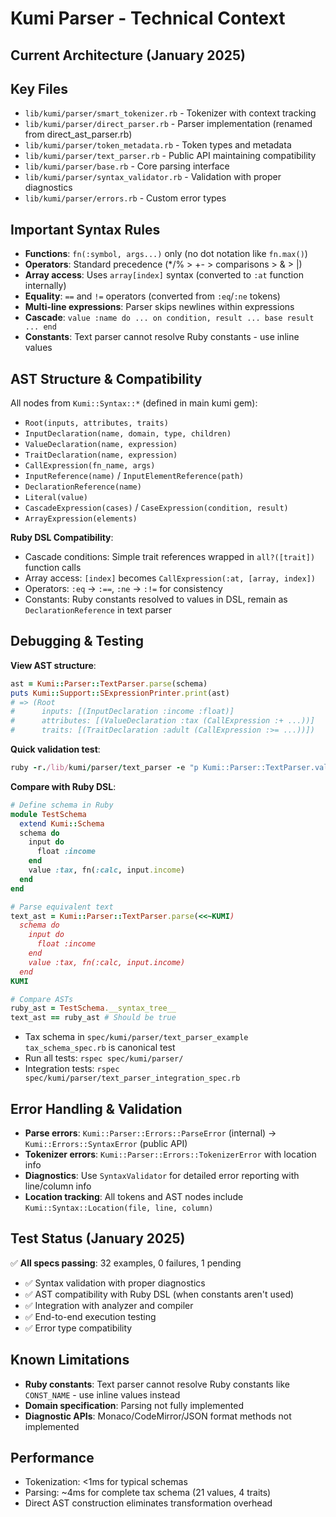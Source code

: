 # Kumi Parser - Technical Context

## Current Architecture (January 2025)

## Key Files

- `lib/kumi/parser/smart_tokenizer.rb` - Tokenizer with context tracking
- `lib/kumi/parser/direct_parser.rb` - Parser implementation (renamed from direct_ast_parser.rb)
- `lib/kumi/parser/token_metadata.rb` - Token types and metadata
- `lib/kumi/parser/text_parser.rb` - Public API maintaining compatibility
- `lib/kumi/parser/base.rb` - Core parsing interface
- `lib/kumi/parser/syntax_validator.rb` - Validation with proper diagnostics
- `lib/kumi/parser/errors.rb` - Custom error types

## Important Syntax Rules

- **Functions**: `fn(:symbol, args...)` only (no dot notation like `fn.max()`)
- **Operators**: Standard precedence (*/% > +- > comparisons > & > |)
- **Array access**: Uses `array[index]` syntax (converted to `:at` function internally)
- **Equality**: `==` and `!=` operators (converted from `:eq`/`:ne` tokens)
- **Multi-line expressions**: Parser skips newlines within expressions
- **Cascade**: `value :name do ... on condition, result ... base result ... end`
- **Constants**: Text parser cannot resolve Ruby constants - use inline values

## AST Structure & Compatibility

All nodes from `Kumi::Syntax::*` (defined in main kumi gem):
- `Root(inputs, attributes, traits)`
- `InputDeclaration(name, domain, type, children)`
- `ValueDeclaration(name, expression)`
- `TraitDeclaration(name, expression)`
- `CallExpression(fn_name, args)`
- `InputReference(name)` / `InputElementReference(path)`
- `DeclarationReference(name)`
- `Literal(value)`
- `CascadeExpression(cases)` / `CaseExpression(condition, result)`
- `ArrayExpression(elements)`

**Ruby DSL Compatibility**:
- Cascade conditions: Simple trait references wrapped in `all?([trait])` function calls
- Array access: `[index]` becomes `CallExpression(:at, [array, index])`
- Operators: `:eq` → `:==`, `:ne` → `:!=` for consistency
- Constants: Ruby constants resolved to values in DSL, remain as `DeclarationReference` in text parser

## Debugging & Testing

**View AST structure**:
```ruby
ast = Kumi::Parser::TextParser.parse(schema)
puts Kumi::Support::SExpressionPrinter.print(ast)
# => (Root
#      inputs: [(InputDeclaration :income :float)]
#      attributes: [(ValueDeclaration :tax (CallExpression :+ ...))]
#      traits: [(TraitDeclaration :adult (CallExpression :>= ...))])
```

**Quick validation test**:
```ruby
ruby -r./lib/kumi/parser/text_parser -e "p Kumi::Parser::TextParser.valid?('schema do input do float :x end end')"
```

**Compare with Ruby DSL**:
```ruby
# Define schema in Ruby
module TestSchema
  extend Kumi::Schema
  schema do
    input do
      float :income
    end
    value :tax, fn(:calc, input.income)
  end
end

# Parse equivalent text
text_ast = Kumi::Parser::TextParser.parse(<<~KUMI)
  schema do
    input do
      float :income
    end
    value :tax, fn(:calc, input.income)
  end
KUMI

# Compare ASTs
ruby_ast = TestSchema.__syntax_tree__
text_ast == ruby_ast # Should be true
```

- Tax schema in `spec/kumi/parser/text_parser_example tax_schema_spec.rb` is canonical test
- Run all tests: `rspec spec/kumi/parser/` 
- Integration tests: `rspec spec/kumi/parser/text_parser_integration_spec.rb`

## Error Handling & Validation

- **Parse errors**: `Kumi::Parser::Errors::ParseError` (internal) → `Kumi::Errors::SyntaxError` (public API)
- **Tokenizer errors**: `Kumi::Parser::Errors::TokenizerError` with location info
- **Diagnostics**: Use `SyntaxValidator` for detailed error reporting with line/column info
- **Location tracking**: All tokens and AST nodes include `Kumi::Syntax::Location(file, line, column)`

## Test Status (January 2025)

✅ **All specs passing**: 32 examples, 0 failures, 1 pending
- ✅ Syntax validation with proper diagnostics
- ✅ AST compatibility with Ruby DSL (when constants aren't used)
- ✅ Integration with analyzer and compiler
- ✅ End-to-end execution testing
- ✅ Error type compatibility

## Known Limitations

- **Ruby constants**: Text parser cannot resolve Ruby constants like `CONST_NAME` - use inline values instead
- **Domain specification**: Parsing not fully implemented
- **Diagnostic APIs**: Monaco/CodeMirror/JSON format methods not implemented

## Performance

- Tokenization: <1ms for typical schemas
- Parsing: ~4ms for complete tax schema (21 values, 4 traits)
- Direct AST construction eliminates transformation overhead